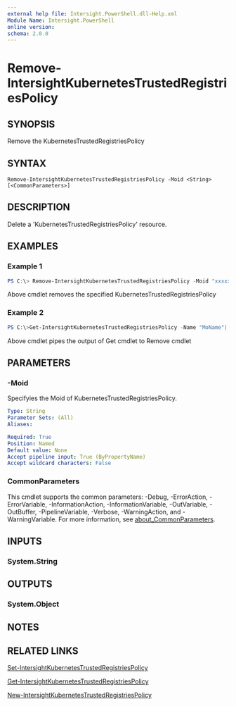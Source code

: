 ```yaml
---
external help file: Intersight.PowerShell.dll-Help.xml
Module Name: Intersight.PowerShell
online version:
schema: 2.0.0
---
```


# Remove-IntersightKubernetesTrustedRegistriesPolicy

## SYNOPSIS
Remove the KubernetesTrustedRegistriesPolicy

## SYNTAX

```
Remove-IntersightKubernetesTrustedRegistriesPolicy -Moid <String> [<CommonParameters>]
```

## DESCRIPTION
Delete a &apos;KubernetesTrustedRegistriesPolicy&apos; resource.

## EXAMPLES

### Example 1
```powershell
PS C:\> Remove-IntersightKubernetesTrustedRegistriesPolicy -Moid "xxxxxxxxxxxxxxxxxxxxxxxxxxx"
```
Above cmdlet removes the specified KubernetesTrustedRegistriesPolicy 

### Example 2
```powershell
PS C:\>Get-IntersightKubernetesTrustedRegistriesPolicy -Name "MoName"|  Remove-IntersightKubernetesTrustedRegistriesPolicy
```
Above cmdlet pipes the output of Get cmdlet to Remove cmdlet

## PARAMETERS

### -Moid
Specifyies the Moid of KubernetesTrustedRegistriesPolicy.

```yaml
Type: String
Parameter Sets: (All)
Aliases:

Required: True
Position: Named
Default value: None
Accept pipeline input: True (ByPropertyName)
Accept wildcard characters: False
```

### CommonParameters
This cmdlet supports the common parameters: -Debug, -ErrorAction, -ErrorVariable, -InformationAction, -InformationVariable, -OutVariable, -OutBuffer, -PipelineVariable, -Verbose, -WarningAction, and -WarningVariable. For more information, see [about_CommonParameters](http://go.microsoft.com/fwlink/?LinkID=113216).

## INPUTS

### System.String

## OUTPUTS

### System.Object
## NOTES

## RELATED LINKS

[Set-IntersightKubernetesTrustedRegistriesPolicy](./Set-IntersightKubernetesTrustedRegistriesPolicy.md)

[Get-IntersightKubernetesTrustedRegistriesPolicy](./Get-IntersightKubernetesTrustedRegistriesPolicy.md)

[New-IntersightKubernetesTrustedRegistriesPolicy](./New-IntersightKubernetesTrustedRegistriesPolicy.md)

